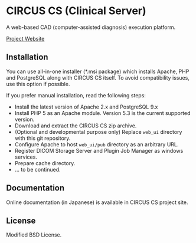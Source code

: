 # CIRCUS CS (Clinical Server)

A web-based CAD (computer-assisted diagnosis) execution platform.

[Project Website](http://www.ut-radiology.umin.jp/ical/CIRCUS/index.html)

## Installation

You can use all-in-one installer (*.msi package) which installs Apache, PHP and PostgreSQL along with CIRCUS CS itself. To avoid compatibility issues, use this option if possible.

If you prefer manual installation, read the following steps:

- Install the latest version of Apache 2.x and PostgreSQL 9.x
- Install PHP 5 as an Apache module. Version 5.3 is the current supported version.
- Download and extract the CIRCUS CS zip archive.
- (Optional and developmental purpose only) Replace `web_ui` directory with this git repository.
- Configure Apache to host `web_ui/pub` directory as an arbitrary URL.
- Register DICOM Storage Server and Plugin Job Manager as windows services.
- Prepare cache directory.
- ... to be continued.


## Documentation

Online documentation (in Japanese) is available in CIRCUS CS project site.

## License

Modified BSD License.